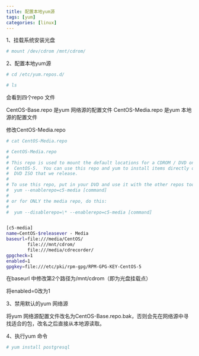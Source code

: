 ```yaml
---
title: 配置本地yum源
tags: [yum]
categories: [linux]
---
```


1、挂载系统安装光盘
``` bash
# mount /dev/cdrom /mnt/cdrom/
```

2、配置本地yum源
``` bash
# cd /etc/yum.repos.d/
```
``` bash
# ls
```
会看到四个repo 文件

CentOS-Base.repo 是yum 网络源的配置文件
CentOS-Media.repo 是yum 本地源的配置文件

修改CentOS-Media.repo
``` bash
# cat CentOS-Media.repo
```

``` bash
# CentOS-Media.repo
#
# This repo is used to mount the default locations for a CDROM / DVD on
#  CentOS-5.  You can use this repo and yum to install items directly off the
#  DVD ISO that we release.
#
# To use this repo, put in your DVD and use it with the other repos too:
#  yum --enablerepo=c5-media [command]
#
# or for ONLY the media repo, do this:
#
#  yum --disablerepo=\* --enablerepo=c5-media [command]


[c5-media]
name=CentOS-$releasever - Media
baseurl=file:///media/CentOS/
        file:///mnt/cdrom/
        file:///media/cdrecorder/
gpgcheck=1
enabled=1
gpgkey=file:///etc/pki/rpm-gpg/RPM-GPG-KEY-CentOS-5
```

在baseurl 中修改第2个路径为/mnt/cdrom（即为光盘挂载点）

将enabled=0改为1

3、禁用默认的yum 网络源

将yum 网络源配置文件改名为CentOS-Base.repo.bak，否则会先在网络源中寻找适合的包，改名之后直接从本地源读取。

4、执行yum 命令
``` bash
# yum install postgresql
```